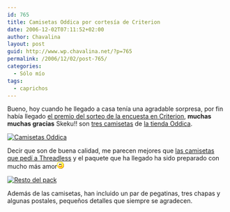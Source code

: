 ```yaml
---
id: 765
title: Camisetas Oddica por cortesía de Criterion
date: 2006-12-02T07:11:52+02:00
author: Chavalina
layout: post
guid: http://www.wp.chavalina.net/?p=765
permalink: /2006/12/02/post-765/
categories:
  - Sólo mío
tags:
  - caprichos
---
```

Bueno, hoy cuando he llegado a casa ten&iacute;a una agradable sorpresa, por fin hab&iacute;a llegado <a href="http://www.criteriondg.info/wordpress/archives/2006/11/22/mini-encuesta-criterion-ii/" target="_blank">el premio del sorteo de la encuesta en Criterion</a>, **muchas muchas gracias** Skeku!! son <a href="http://flickr.com/photos/chavalina/tags/oddica/" target="_blank">tres camisetas</a> de <a href="http://www.oddica.com/catalog/shop.php" target="_blank">la tienda Oddica</a>.

<p class="imgcentro">
  <a href="http://www.flickr.com/photos/chavalina/311963939/" title="Photo Sharing"><img src="http://static.flickr.com/109/311963939_a7f691fcd4_m.jpg" width="240" height="180" alt="Camisetas Oddica" /></a>
</p>

Decir que son de buena calidad, me parecen mejores que <a href="http://chavalina.net/comentar.php?idpost=665" target="_blank">las camisetas que ped&iacute; a Threadless</a> y el paquete que ha llegado ha sido preparado con mucho m&aacute;s amor![emo](/imagenes/emoticonos/sonrisa.gif) 

<p class="imgcentro">
  <a href="http://www.flickr.com/photos/chavalina/311963944/" title="Photo Sharing"><img src="http://static.flickr.com/113/311963944_6e836e7c49_m.jpg" width="240" height="180" alt="Resto del pack" /></a>
</p>

Adem&aacute;s de las camisetas, han incluido un par de pegatinas, tres chapas y algunas postales, peque&ntilde;os detalles que siempre se agradecen.